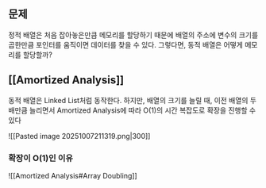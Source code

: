 ## 문제
정적 배열은 처음 잡아놓은만큼 메모리를 할당하기 때문에 배열의 주소에 변수의 크기를 곱한만큼 포인터를 움직이면 데이터를 찾을 수 있다. 그렇다면, 동적 배열은 어떻게 메모리를 할당할까?

## [[Amortized Analysis]]
동적 배열은 Linked List처럼 동작한다. 하지만, 배열의 크기를 늘릴 때, 이전 배열의 두 배만큼 늘리면서 Amortized Analysis에 따라 O(1)의 시간 복잡도로 확장을 진행할 수 있다

![[Pasted image 20251007211319.png|300]]

### 확장이 O(1)인 이유
![[Amortized Analysis#Array Doubling]]